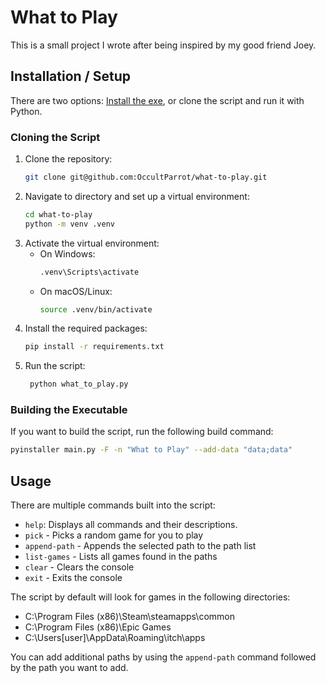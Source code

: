 # What to Play

This is a small project I wrote after being inspired by my good friend Joey.

## Installation / Setup

There are two options: [Install the exe](https://github.com/OccultParrot/what-to-play/releases), or clone the script and run it with Python.

### Cloning the Script

1. Clone the repository:
    ```bash
    git clone git@github.com:OccultParrot/what-to-play.git
   ```
2. Navigate to directory and set up a virtual environment:
   ```bash
   cd what-to-play
   python -m venv .venv
   ```
3. Activate the virtual environment:
    - On Windows:
      ```bash
      .venv\Scripts\activate
      ```
    - On macOS/Linux:
      ```bash
      source .venv/bin/activate
      ```
4. Install the required packages:
   ```bash
   pip install -r requirements.txt
   ```
5. Run the script:
   ```bash
    python what_to_play.py
    ```

### Building the Executable

If you want to build the script, run the following build command:
```bash
pyinstaller main.py -F -n "What to Play" --add-data "data;data"
```

## Usage
There are multiple commands built into the script:
- `help`: Displays all commands and their descriptions.
- `pick` - Picks a random game for you to play
- `append-path` - Appends the selected path to the path list
- `list-games` - Lists all games found in the paths
- `clear` - Clears the console
- `exit` - Exits the console

The script by default will look for games in the following directories:
- C:\Program Files (x86)\Steam\steamapps\common
- C:\Program Files (x86)\Epic Games
- C:\Users\[user]\AppData\Roaming\itch\apps

You can add additional paths by using the `append-path` command followed by the path you want to add.